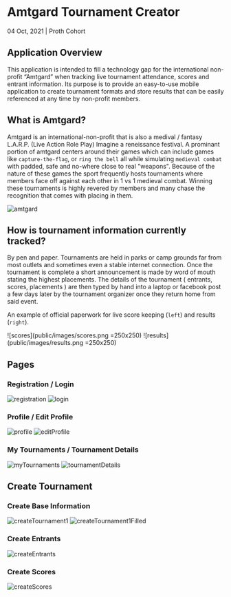 # Amtgard Tournament Creator

04 Oct, 2021 | Proth Cohort

## Application Overview

This application is intended to fill a technology gap for the international non-profit “Amtgard” when tracking live tournament attendance, scores and entrant information. Its purpose is to provide an easy-to-use mobile application to create tournament formats and store results that can be easily referenced at any time by non-profit members.

## What is Amtgard?

Amtgard is an international-non-profit that is also a medival / fantasy L.A.R.P. (Live Action Role Play) Imagine a reneissance festival. A prominant portion of amtgard centers around their games which can include games like `capture-the-flag`, or `ring the bell` all while simulating `medieval combat` with padded, safe and no-where close to real "weapons". Because of the nature of these games the sport frequently hosts tournaments where members face off against each other in 1 vs 1 medieval combat. Winning these tournaments is highly revered by members and many chase the recognition that comes with placing in them.

![amtgard](public/images/amtgard.png)

## How is tournament information currently tracked?

By pen and paper. Tournaments are held in parks or camp grounds far from most outlets and sometimes even a stable internet connection. Once the tournament is complete a short announcement is made by word of mouth stating the highest placements. The details of the tournament ( entrants, scores, placements ) are then typed by hand into a laptop or facebook post a few days later by the tournament organizer once they return home from said event.

An example of official paperwork for live score keeping (`left`) and results (`right`).

![scores](public/images/scores.png =250x250) ![results](public/images/results.png =250x250)

## Pages

### Registration / Login

![registration](public/images/registration.png)  ![login](public/images/login.png)

### Profile / Edit Profile

![profile](public/images/profile.png)  ![editProfile](public/images/edit-profile.png)

### My Tournaments / Tournament Details

![myTournaments](public/images/my-tournaments.png)  ![tournamentDetails](public/images/tournament-details.png)

## Create Tournament

### Create Base Information

![createTournament1](public/images/create-tournament-1-blank.png) ![createTournament1Filled](public/images/create-tournament-1-filled.png)

### Create Entrants

![createEntrants](public/images/create-tournament-2-entrants.png)

### Create Scores

![createScores](public/images/create-tournament-3-scores.png)